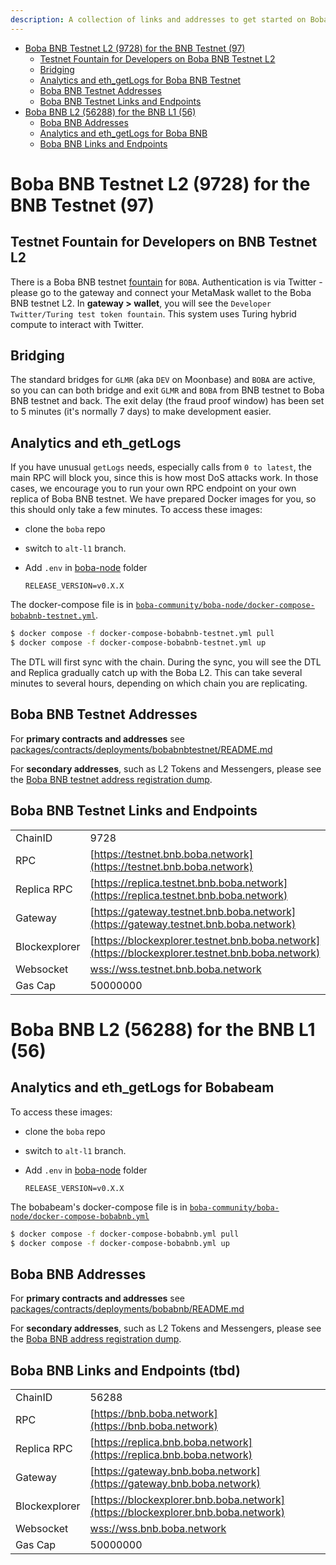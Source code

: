 ```yaml
---
description: A collection of links and addresses to get started on Boba-BNB
---
```


- [Boba BNB Testnet L2 (9728) for the BNB Testnet (97)](#boba-bnb-testnet-l2--9728--for-the-bnb-testnet--97-)
  * [Testnet Fountain for Developers on Boba BNB Testnet L2](#testnet-fountain-for-developers-on-boba-bnb-testnet-l2)
  * [Bridging](#bridging)
  * [Analytics and eth_getLogs for Boba BNB Testnet](#analytics-and-eth-getlogs-for-boba-bnb-testnet)
  * [Boba BNB Testnet Addresses](#boba-bnb-testnet-addresses)
  * [Boba BNB Testnet Links and Endpoints](#boba-bnb-testnet-links-and-endpoints)
- [Boba BNB  L2 (56288) for the BNB L1 (56)](#boba-bnb-testnet-l2--56288--for-the-bnb-l1--56-)
  * [Boba BNB Addresses](#boba-bnb-addresses)
  * [Analytics and eth_getLogs for Boba BNB](#analytics-and-eth-getlogs-for-boba-bnb)
  * [Boba BNB Links and Endpoints](#boba-bnb-links-and-endpoints)

# Boba BNB Testnet L2 (9728) for the BNB Testnet (97)

## Testnet Fountain for Developers on BNB Testnet L2

There is a Boba BNB testnet [fountain](https://gateway.testnet.bnb.boba.network) for `BOBA`. Authentication is via Twitter - please go to the gateway and connect your MetaMask wallet to the Boba BNB testnet L2. In **gateway > wallet**, you will see the `Developer Twitter/Turing test token fountain`. This system uses Turing hybrid compute to interact with Twitter.

## Bridging

The standard bridges for `GLMR` (aka `DEV` on Moonbase) and `BOBA` are active, so you can can both bridge and exit `GLMR` and `BOBA` from BNB testnet to Boba BNB testnet and back. The exit delay (the fraud proof window) has been set to 5 minutes (it's normally 7 days) to make development easier.

## Analytics and eth_getLogs

If you have unusual `getLogs` needs, especially calls from `0 to latest`, the main RPC will block you, since this is how most DoS attacks work. In those cases, we encourage you to run your own RPC endpoint on your own replica of Boba BNB testnet. We have prepared Docker images for you, so this should only take a few minutes. To access these images:

* clone the `boba` repo
* switch to `alt-l1` branch.
* Add `.env` in [boba-node](https://github.com/bobanetwork/boba/tree/alt-l1/boba_community/boba-node) folder

  ```
  RELEASE_VERSION=v0.X.X
  ```

The docker-compose file is in [`boba-community/boba-node/docker-compose-bobabnb-testnet.yml`](https://github.com/bobanetwork/boba/tree/alt-l1/boba_community/boba-node).

```bash
$ docker compose -f docker-compose-bobabnb-testnet.yml pull
$ docker compose -f docker-compose-bobabnb-testnet.yml up
```

The DTL will first sync with the chain. During the sync, you will see the DTL and Replica gradually catch up with the Boba L2. This can take several minutes to several hours, depending on which chain you are replicating.

## Boba BNB Testnet Addresses

For **primary contracts and addresses** see [packages/contracts/deployments/bobabnbtestnet/README.md](../../packages/contracts/deployments/bobabnbtestnet/README.md)

For **secondary addresses**, such as L2 Tokens and Messengers, please see the [Boba BNB testnet address registration dump](../../packages/boba/register/addresses/addressBobaBnbTestnet_0xAee1fb3f4353a9060aEC3943fE932b6Efe35CdAa.json).

## Boba BNB Testnet Links and Endpoints

|               |                                                              |
| ------------- | ------------------------------------------------------------ |
| ChainID       | 9728                                                         |
| RPC           | [https://testnet.bnb.boba.network](https://testnet.bnb.boba.network) |
| Replica RPC   | [https://replica.testnet.bnb.boba.network](https://replica.testnet.bnb.boba.network) |
| Gateway       | [https://gateway.testnet.bnb.boba.network](https://gateway.testnet.bnb.boba.network) |
| Blockexplorer | [https://blockexplorer.testnet.bnb.boba.network](https://blockexplorer.testnet.bnb.boba.network) |
| Websocket     | [wss://wss.testnet.bnb.boba.network](wss://wss.testnet.bnb.boba.network) |
| Gas Cap         | 50000000                   |

# Boba BNB L2 (56288) for the BNB L1 (56)

## Analytics and eth_getLogs for Bobabeam

To access these images:

* clone the `boba` repo

* switch to `alt-l1` branch.

* Add `.env` in [boba-node](https://github.com/bobanetwork/boba/tree/alt-l1/boba_community/boba-node) folder

  ```
  RELEASE_VERSION=v0.X.X
  ```

The bobabeam's docker-compose file is in [`boba-community/boba-node/docker-compose-bobabnb.yml`](https://github.com/bobanetwork/boba/tree/alt-l1/boba_community/boba-node)

```bash
$ docker compose -f docker-compose-bobabnb.yml pull
$ docker compose -f docker-compose-bobabnb.yml up
```



## Boba BNB Addresses

For **primary contracts and addresses** see [packages/contracts/deployments/bobabnb/README.md](../../packages/contracts/deployments/bobabnb/README.md)

For **secondary addresses**, such as L2 Tokens and Messengers, please see the [Boba BNB address registration dump](../../packages/boba/register/addresses/addressBobaBnb_0xeb989B25597259cfa51Bd396cE1d4B085EC4c753.json).

## Boba BNB Links and Endpoints (tbd)

|               |                                                              |
| ------------- | ------------------------------------------------------------ |
| ChainID       | 56288                                                        |
| RPC           | [https://bnb.boba.network](https://bnb.boba.network)         |
| Replica RPC   | [https://replica.bnb.boba.network](https://replica.bnb.boba.network) |
| Gateway       | [https://gateway.bnb.boba.network](https://gateway.bnb.boba.network) |
| Blockexplorer | [https://blockexplorer.bnb.boba.network](https://blockexplorer.bnb.boba.network) |
| Websocket     | [wss://wss.bnb.boba.network](wss://wss.bnb.boba.network)     |
| Gas Cap         | 50000000                   |
